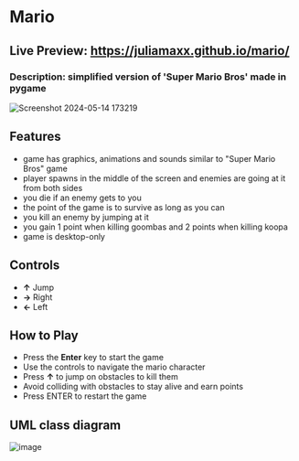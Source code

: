 # Mario
## Live Preview: https://juliamaxx.github.io/mario/
### Description: simplified version of 'Super Mario Bros' made in pygame
![Screenshot 2024-05-14 173219](https://github.com/JuliaMaxx/mario/assets/121096183/4cf51520-3f3b-41c9-9405-c4bf0bef4606)
## Features
- game has graphics, animations and sounds similar to "Super Mario Bros" game
- player spawns in the middle of the screen and enemies are going at it from both sides
- you die if an enemy gets to you
- the point of the game is to survive as long as you can
- you kill an enemy by jumping at it
- you gain 1 point when killing goombas and 2 points when killing koopa
- game is desktop-only
  
## Controls
- **↑** Jump
- **→** Right
- **←** Left

## How to Play
- Press the **Enter** key to start the game
- Use the controls to navigate the mario character
- Press **↑** to jump on obstacles to kill them
- Avoid colliding with obstacles to stay alive and earn points
- Press ENTER to restart the game

## UML class diagram
![image](https://github.com/JuliaMaxx/mario/assets/121096183/7e5c8bc2-abc4-4454-84f8-49fff94d0578)
